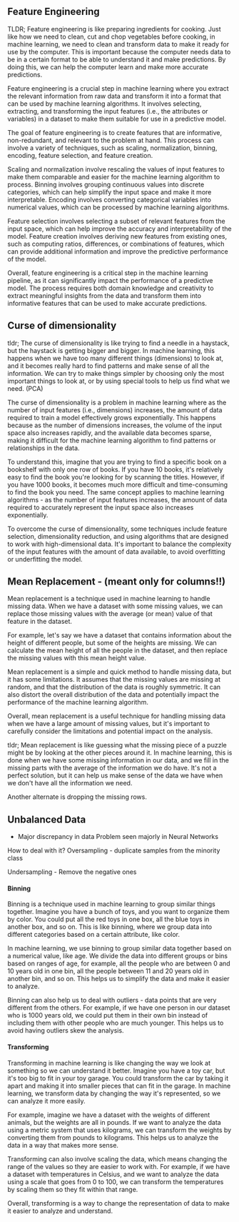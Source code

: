 ## Feature Engineering

TLDR; 
Feature engineering is like preparing ingredients for cooking. Just like how we need to clean, cut and chop vegetables before cooking, in machine learning, we need to clean and transform data to make it ready for use by the computer. This is important because the computer needs data to be in a certain format to be able to understand it and make predictions. By doing this, we can help the computer learn and make more accurate predictions.


Feature engineering is a crucial step in machine learning where you extract the relevant information from raw data and transform it into a format that can be used by machine learning algorithms. It involves selecting, extracting, and transforming the input features (i.e., the attributes or variables) in a dataset to make them suitable for use in a predictive model.

The goal of feature engineering is to create features that are informative, non-redundant, and relevant to the problem at hand. This process can involve a variety of techniques, such as scaling, normalization, binning, encoding, feature selection, and feature creation.

Scaling and normalization involve rescaling the values of input features to make them comparable and easier for the machine learning algorithm to process. Binning involves grouping continuous values into discrete categories, which can help simplify the input space and make it more interpretable. Encoding involves converting categorical variables into numerical values, which can be processed by machine learning algorithms.

Feature selection involves selecting a subset of relevant features from the input space, which can help improve the accuracy and interpretability of the model. Feature creation involves deriving new features from existing ones, such as computing ratios, differences, or combinations of features, which can provide additional information and improve the predictive performance of the model.

Overall, feature engineering is a critical step in the machine learning pipeline, as it can significantly impact the performance of a predictive model. The process requires both domain knowledge and creativity to extract meaningful insights from the data and transform them into informative features that can be used to make accurate predictions.


## Curse of dimensionality

tldr; The curse of dimensionality is like trying to find a needle in a haystack, but the haystack is getting bigger and bigger. In machine learning, this happens when we have too many different things (dimensions) to look at, and it becomes really hard to find patterns and make sense of all the information. We can try to make things simpler by choosing only the most important things to look at, or by using special tools to help us find what we need. (PCA)



The curse of dimensionality is a problem in machine learning where as the number of input features (i.e., dimensions) increases, the amount of data required to train a model effectively grows exponentially. This happens because as the number of dimensions increases, the volume of the input space also increases rapidly, and the available data becomes sparse, making it difficult for the machine learning algorithm to find patterns or relationships in the data.

To understand this, imagine that you are trying to find a specific book on a bookshelf with only one row of books. If you have 10 books, it's relatively easy to find the book you're looking for by scanning the titles. However, if you have 1000 books, it becomes much more difficult and time-consuming to find the book you need. The same concept applies to machine learning algorithms - as the number of input features increases, the amount of data required to accurately represent the input space also increases exponentially.

To overcome the curse of dimensionality, some techniques include feature selection, dimensionality reduction, and using algorithms that are designed to work with high-dimensional data. It's important to balance the complexity of the input features with the amount of data available, to avoid overfitting or underfitting the model.


## Mean Replacement - (meant only for columns!!)


Mean replacement is a technique used in machine learning to handle missing data. When we have a dataset with some missing values, we can replace those missing values with the average (or mean) value of that feature in the dataset.

For example, let's say we have a dataset that contains information about the height of different people, but some of the heights are missing. We can calculate the mean height of all the people in the dataset, and then replace the missing values with this mean height value.

Mean replacement is a simple and quick method to handle missing data, but it has some limitations. It assumes that the missing values are missing at random, and that the distribution of the data is roughly symmetric. It can also distort the overall distribution of the data and potentially impact the performance of the machine learning algorithm.

Overall, mean replacement is a useful technique for handling missing data when we have a large amount of missing values, but it's important to carefully consider the limitations and potential impact on the analysis.

tldr; Mean replacement is like guessing what the missing piece of a puzzle might be by looking at the other pieces around it. In machine learning, this is done when we have some missing information in our data, and we fill in the missing parts with the average of the information we do have. It's not a perfect solution, but it can help us make sense of the data we have when we don't have all the information we need.

Another alternate is dropping the missing rows. 

## Unbalanced Data

- Major discrepancy in data
Problem seen majorly in Neural Networks

How to deal with it?
Oversampling - duplicate samples from the minority class

Undersampling - Remove the negative ones

#### Binning

Binning is a technique used in machine learning to group similar things together. Imagine you have a bunch of toys, and you want to organize them by color. You could put all the red toys in one box, all the blue toys in another box, and so on. This is like binning, where we group data into different categories based on a certain attribute, like color.

In machine learning, we use binning to group similar data together based on a numerical value, like age. We divide the data into different groups or bins based on ranges of age, for example, all the people who are between 0 and 10 years old in one bin, all the people between 11 and 20 years old in another bin, and so on. This helps us to simplify the data and make it easier to analyze.

Binning can also help us to deal with outliers - data points that are very different from the others. For example, if we have one person in our dataset who is 1000 years old, we could put them in their own bin instead of including them with other people who are much younger. This helps us to avoid having outliers skew the analysis.


#### Transforming

Transforming in machine learning is like changing the way we look at something so we can understand it better. Imagine you have a toy car, but it's too big to fit in your toy garage. You could transform the car by taking it apart and making it into smaller pieces that can fit in the garage. In machine learning, we transform data by changing the way it's represented, so we can analyze it more easily.

For example, imagine we have a dataset with the weights of different animals, but the weights are all in pounds. If we want to analyze the data using a metric system that uses kilograms, we can transform the weights by converting them from pounds to kilograms. This helps us to analyze the data in a way that makes more sense.

Transforming can also involve scaling the data, which means changing the range of the values so they are easier to work with. For example, if we have a dataset with temperatures in Celsius, and we want to analyze the data using a scale that goes from 0 to 100, we can transform the temperatures by scaling them so they fit within that range.

Overall, transforming is a way to change the representation of data to make it easier to analyze and understand.